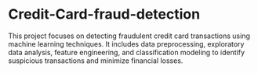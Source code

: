 # Credit-Card-fraud-detection
This project focuses on detecting fraudulent credit card transactions using machine learning techniques. It includes data preprocessing, exploratory data analysis, feature engineering, and classification modeling to identify suspicious transactions and minimize financial losses.
